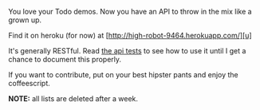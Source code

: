 You love your Todo demos. Now you have an API to throw in the mix like a
grown up.

Find it on heroku (for now) at [http://high-robot-9464.herokuapp.com/][u]

It's generally RESTful. Read [the api tests][api] to see how to use it
until I get a chance to document this properly.

If you want to contribute, put on your best hipster pants and enjoy the
coffeescript.

**NOTE:** all lists are deleted after a week.

  [api]:/blob/master/test/api.coffee
  [u]:http://high-robot-9464.herokuapp.com/


